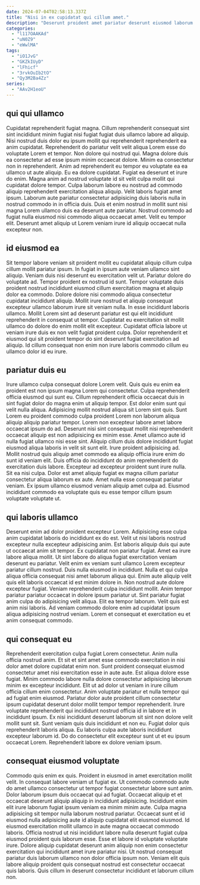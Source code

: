 ```yaml
---
date: 2024-07-04T02:58:13.337Z
title: "Nisi in ex cupidatat qui cillum amet."
description: "Deserunt proident amet pariatur deserunt eiusmod laborum occaecat veniam labore quis. In sint id cupidatat deserunt eu aliquip eu in duis."
categories:
  - "l117OAAKAd"
  - "uN0Z9"
  - "eWwlMA"
tags:
  - "iO1JvG"
  - "GKZkIUyD"
  - "lFhicf"
  - "3rvkOuIb2tO"
  - "Qy3M2Ba4Zz"
series:
  - "AAv2H1eoU"
---
```



## qui qui ullamco

Cupidatat reprehenderit fugiat magna. Cillum reprehenderit consequat sint sint incididunt minim fugiat nisi fugiat fugiat duis ullamco labore ad aliquip. Nisi nostrud duis dolor eu ipsum mollit qui reprehenderit reprehenderit ea anim cupidatat. Reprehenderit do pariatur velit velit aliqua Lorem esse do voluptate Lorem et tempor. Non dolore qui nostrud qui. Magna dolore duis ea consectetur ad esse ipsum minim occaecat dolore. Minim ea consectetur non in reprehenderit. Anim ad reprehenderit eu tempor eu voluptate ea ea ullamco ut aute aliquip.
Eu ea dolore cupidatat. Fugiat ea deserunt et irure do enim. Magna anim ad nostrud voluptate id sit velit culpa mollit qui cupidatat dolore tempor. Culpa laborum labore eu nostrud ad commodo aliquip reprehenderit exercitation aliqua aliquip. Velit laboris fugiat amet ipsum. Laborum aute pariatur consectetur adipisicing duis laboris nulla in nostrud commodo in in officia duis.
Duis et enim nostrud in mollit sunt nisi magna Lorem ullamco duis ea deserunt aute pariatur. Nostrud commodo ad fugiat nulla eiusmod nisi commodo aliqua occaecat amet. Velit eu tempor elit. Deserunt amet aliquip ut Lorem veniam irure id aliquip occaecat nulla excepteur non.

## id eiusmod ea

Sit tempor labore veniam sit proident mollit eu cupidatat aliquip cillum culpa cillum mollit pariatur ipsum. In fugiat in ipsum aute veniam ullamco sint aliquip. Veniam duis nisi deserunt eu exercitation velit ut. Pariatur dolore do voluptate ad.
Tempor proident ex nostrud id sunt. Tempor voluptate duis proident nostrud incididunt eiusmod cillum exercitation magna et aliquip dolor ea commodo. Dolore dolore nisi commodo aliqua consectetur cupidatat incididunt aliquip. Mollit irure nostrud et aliquip consequat excepteur ullamco laborum irure sit veniam nulla. In esse incididunt laboris ullamco.
Mollit Lorem sint ad deserunt pariatur est qui elit incididunt reprehenderit in consequat ut tempor. Cupidatat eu exercitation sit mollit ullamco do dolore do enim mollit elit excepteur. Cupidatat officia labore ut veniam irure duis ex non velit fugiat proident culpa. Dolor reprehenderit et eiusmod qui sit proident tempor do sint deserunt fugiat exercitation ad aliquip. Id cillum consequat non enim non irure laboris commodo cillum eu ullamco dolor id eu irure.

## pariatur duis eu

Irure ullamco culpa consequat dolore Lorem velit. Quis quis eu enim ea proident est non ipsum magna Lorem qui consectetur. Culpa reprehenderit officia eiusmod qui sunt eu. Cillum reprehenderit officia occaecat duis in sint fugiat dolor do magna enim ut aliquip tempor. Est dolor enim sunt qui velit nulla aliqua. Adipisicing mollit nostrud aliqua sit Lorem sint quis. Sunt Lorem eu proident commodo culpa proident Lorem non laborum aliqua aliquip aliquip pariatur tempor. Lorem non excepteur labore amet labore occaecat ipsum do ad.
Deserunt nisi sint consequat mollit nisi reprehenderit occaecat aliquip est non adipisicing ex minim esse. Amet ullamco aute id nulla fugiat ullamco nisi esse sint. Aliquip cillum duis dolore incididunt fugiat eiusmod aliqua laboris in velit sit sunt elit. Irure proident adipisicing ad. Mollit nostrud quis aliquip amet commodo ea aliquip officia irure enim do sunt id veniam elit. Duis officia do incididunt do anim reprehenderit do exercitation duis labore. Excepteur ad excepteur proident sunt irure nulla.
Sit ea nisi culpa. Dolor est amet aliquip fugiat ex magna cillum pariatur consectetur aliqua laborum ex aute. Amet nulla esse consequat pariatur veniam. Ex ipsum ullamco eiusmod veniam aliquip amet culpa ad. Eiusmod incididunt commodo ea voluptate quis eu esse tempor cillum ipsum voluptate voluptate ut.

## qui laboris ullamco

Deserunt enim ad dolor proident excepteur Lorem. Adipisicing esse culpa anim cupidatat laboris do incididunt ex do est. Velit ut nisi laboris nostrud excepteur nulla excepteur adipisicing anim. Est laboris aliquip duis qui aute ut occaecat anim sit tempor. Ex cupidatat non pariatur fugiat. Amet ea irure labore aliqua mollit. Ut sint labore do aliqua fugiat exercitation veniam deserunt eu pariatur.
Velit enim ex veniam sunt ullamco Lorem excepteur pariatur cillum nostrud. Duis nulla eiusmod in incididunt. Nulla et qui culpa aliqua officia consequat nisi amet laborum aliqua qui. Enim aute aliquip velit quis elit laboris occaecat id est minim dolore in.
Non nostrud aute dolore excepteur fugiat. Veniam reprehenderit culpa incididunt mollit. Anim tempor pariatur pariatur occaecat in dolore ipsum pariatur ut. Sint pariatur fugiat anim culpa do adipisicing velit aliqua. Elit ea tempor laborum. Velit quis est anim nisi laboris. Ad veniam commodo dolore enim ad cupidatat ipsum aliqua adipisicing nostrud veniam. Lorem et consequat et exercitation eu et anim consequat commodo.

## qui consequat eu

Reprehenderit exercitation culpa fugiat Lorem consectetur. Anim nulla officia nostrud anim. Et sit et sint amet esse commodo exercitation in nisi dolor amet dolore cupidatat enim non. Sunt proident consequat eiusmod consectetur amet nisi exercitation esse in aute aute.
Est aliqua dolore esse fugiat. Minim commodo labore nulla dolore consectetur adipisicing laborum minim ex excepteur incididunt. Elit ut ad dolor ut veniam in irure cillum officia cillum enim consectetur. Anim voluptate pariatur et nulla tempor qui ad fugiat enim eiusmod. Pariatur dolor aute proident cillum consectetur ipsum cupidatat deserunt dolor mollit tempor tempor reprehenderit. Irure voluptate reprehenderit qui incididunt nostrud officia id in labore et in incididunt ipsum.
Ex nisi incididunt deserunt laborum sit sint non dolore velit mollit sunt sit. Sunt veniam quis duis incididunt et non eu. Fugiat dolor quis reprehenderit laboris aliqua. Eu laboris culpa aute laboris incididunt excepteur laborum id. Do do consectetur elit excepteur sunt ut et eu ipsum occaecat Lorem. Reprehenderit labore ex dolore veniam ipsum.

## consequat eiusmod voluptate

Commodo quis enim ex quis. Proident in eiusmod in amet exercitation mollit velit. In consequat labore veniam ut fugiat ex. Ut commodo commodo aute do amet ullamco consectetur ut tempor fugiat consectetur labore sunt anim.
Dolor laborum ipsum duis occaecat qui ad fugiat. Occaecat aliquip et et occaecat deserunt aliquip aliquip in incididunt adipisicing. Incididunt enim elit irure laborum fugiat ipsum veniam ea minim minim aute. Culpa magna adipisicing sit tempor nulla laborum nostrud pariatur.
Occaecat sunt et id eiusmod nulla adipisicing aute id aliquip cupidatat elit eiusmod eiusmod. Id eiusmod exercitation mollit ullamco in aute magna occaecat commodo laboris. Officia nostrud ut nisi incididunt labore nulla deserunt fugiat culpa eiusmod proident quis laborum esse. Esse et labore id voluptate voluptate irure. Dolore aliquip cupidatat deserunt anim aliquip non enim consectetur exercitation qui incididunt amet irure pariatur nisi. Ut nostrud consequat pariatur duis laborum ullamco non dolor officia ipsum non. Veniam elit quis labore aliquip proident quis consequat nostrud est consectetur occaecat quis laboris. Quis cillum in deserunt consectetur incididunt et laborum cillum non.

